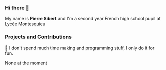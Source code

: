 ### Hi there 👋
My name is **Pierre Sibert** and I'm a second year French high school pupil at Lycée Montesquieu

### Projects and Contributions
📍 I don't spend much time making and programming stuff, I only do it for fun.

None at the moment
